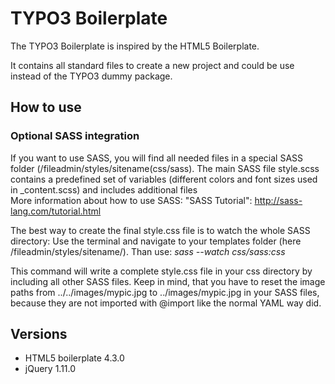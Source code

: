 # TYPO3 Boilerplate

The TYPO3 Boilerplate is inspired by the HTML5 Boilerplate.

It contains all standard files to create a new project and could be use instead
of the TYPO3 dummy package.

## How to use

### Optional SASS integration

If you want to use SASS, you will find all needed files in a special SASS folder
(/fileadmin/styles/sitename(css/sass). The main SASS file style.scss contains a
predefined set of variables (different colors and font sizes used in
_content.scss) and includes additional files  
More information about how to use SASS: "SASS Tutorial":
http://sass-lang.com/tutorial.html

The best way to create the final style.css file is to watch the whole SASS
directory:
Use the terminal and navigate to your templates folder
(here /fileadmin/styles/sitename/).
Than use:
*sass --watch css/sass:css*

This command will write a complete style.css file in your css directory by
including all other SASS files. Keep in mind, that you have to reset the image
paths from ../../images/mypic.jpg to ../images/mypic.jpg in your SASS files,
because they are not imported with @import like the normal YAML way did.

## Versions

* HTML5 boilerplate 4.3.0
* jQuery 1.11.0
